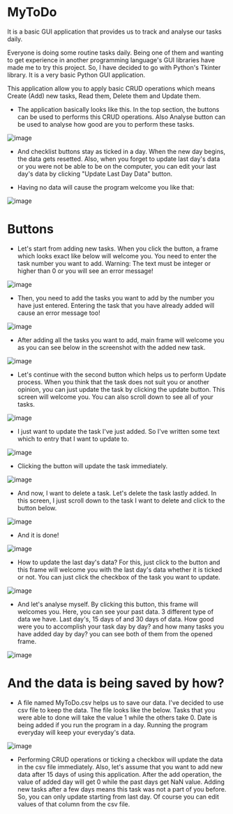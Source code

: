 # MyToDo
It is a basic GUI application that provides us to track and analyse our tasks daily.


Everyone is doing some routine tasks daily. Being one of them and wanting to get experience in another programming language's GUI libraries have made me to try this project. So, I have decided to go with Python's Tkinter library. It is a very basic Python GUI application.

This application allow you to apply basic CRUD operations which means Create (Add) new tasks, Read them, Delete them and Update them.



- The application basically looks like this. In the top section, the buttons can be used to performs this CRUD operations. Also Analyse button can be used to analyse how good are you to perform these tasks.

![image](https://user-images.githubusercontent.com/44292203/202720025-0dcfce7d-fdd6-4825-ac93-9a0742fda8c0.png)

- And checklist buttons stay as ticked in a day. When the new day begins, the data gets resetted. Also, when you forget to update last day's data or you were not be able to be on the computer, you can edit your last day's data by clicking "Update Last Day Data" button.

- Having no data will cause the program welcome you like that:

![image](https://user-images.githubusercontent.com/44292203/202730689-ad32e0c9-5a86-42ff-8ca4-227370ec0af3.png)




# Buttons

- Let's start from adding new tasks. When you click the button, a frame which looks exact like below will welcome you. You need to enter the task number you want to add. Warning: The text must be integer or higher than 0 or you will see an error message!

![image](https://user-images.githubusercontent.com/44292203/202723047-5e8e15ca-0962-4d34-bc33-68e75ec2cc83.png)

- Then, you need to add the tasks you want to add by the number you have just entered. Entering the task that you have already added will cause an error message too!

![image](https://user-images.githubusercontent.com/44292203/202723729-6b48c3e9-9cc4-4be5-934c-da2dc91d4fd3.png)

- After adding all the tasks you want to add, main frame will welcome you as you can see below in the screenshot with the added new task.

![image](https://user-images.githubusercontent.com/44292203/202724180-eed55a40-3bc3-47ce-b99f-55198fa5f927.png)

- Let's continue with the second button which helps us to perform Update process. When you think that the task does not suit you or another opinion, you can just update the task by clicking the update button. This screen will welcome you. You can also scroll down to see all of your tasks.

![image](https://user-images.githubusercontent.com/44292203/202724578-945c4a96-06c2-40cb-ab33-ed877ca5c675.png)

- I just want to update the task I've just added. So I've written some text which to entry that I want to update to.

![image](https://user-images.githubusercontent.com/44292203/202725925-6e9870dc-2084-42bf-81df-03ea05835069.png)

- Clicking the button will update the task immediately.  
 
![image](https://user-images.githubusercontent.com/44292203/202726087-84965d49-9183-49c1-a161-2797907f8612.png)

- And now, I want to delete a task. Let's delete the task lastly added. In this screen, I just scroll down to the task I want to delete and click to the button below.

![image](https://user-images.githubusercontent.com/44292203/202726529-98663759-6d7e-4777-b2cd-05b512e43bb7.png)

- And it is done!

![image](https://user-images.githubusercontent.com/44292203/202726747-748c7368-3a43-4eef-bcac-d76d61b4b98b.png)

- How to update the last day's data? For this, just click to the button and this frame will welcome you with the last day's data whether it is ticked or not. You can just click the checkbox of the task you want to update.

![image](https://user-images.githubusercontent.com/44292203/202726863-02312cdc-9049-4cc7-9a07-83a0919fff50.png)

- And let's analyse myself. By clicking this button, this frame will welcomes you. Here, you can see your past data. 3 different type of data we have. Last day's, 15 days of and 30 days of data. How good were you to accomplish your task day by day? and how many tasks you have added day by day? you can see both of them from the opened frame.

![image](https://user-images.githubusercontent.com/44292203/202727232-b2d86a7f-63ef-496c-9ecf-b60b470ca50d.png)

# And the data is being saved by how?

- A file named MyToDo.csv helps us to save our data. I've decided to use csv file to keep the data. The file looks like the below. Tasks that you were able to done will take the value 1 while the others take 0. Date is being added if you run the program in a day. Running the program everyday will keep your everyday's data.

![image](https://user-images.githubusercontent.com/44292203/202728681-9c27115a-2d92-40ce-9094-0744b7f13484.png)

- Performing CRUD operations or ticking a checkbox will update the data in the csv file immediately. Also, let's assume that you want to add new data after 15 days of using this application. After the add operation, the value of added day will get 0 while the past days get NaN value. Adding new tasks after a few days means this task was not a part of you before. So, you can only update starting from last day. Of course you can edit values of that column from the csv file.

